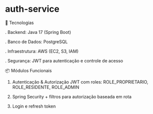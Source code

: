 # auth-service

🔧 Tecnologias

. Backend: Java 17 (Spring Boot)

. Banco de Dados: PostgreSQL

. Infraestrutura: AWS (EC2, S3, IAM)

. Segurança: JWT para autenticação e controle de acesso

📦 Módulos Funcionais
1. Autenticação & Autorização
JWT com roles: ROLE_PROPRIETARIO, ROLE_RESIDENTE, ROLE_ADMIN

2. Spring Security + filtros para autorização baseada em rota

3. Login e refresh token


